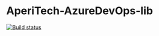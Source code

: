 # AperiTech-AzureDevOps-lib

[![Build status](https://domusdotnet.visualstudio.com/AperiTech-AzureDevOps/_apis/build/status/AperiTech-AzureDevOps-lib%20-%20CICD)](https://domusdotnet.visualstudio.com/AperiTech-AzureDevOps/_build/latest?definitionId=9)
